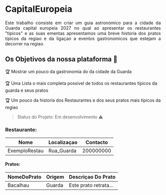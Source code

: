 # CapitalEuropeia

<p align="justify"> Este trabalho consiste em criar um guia astronómico para a cidade da Guarda capital europeia 2027 no qual ao apresentar os restaurantes "tipicos" e as suas ementas apresentamos uma breve historia dos pratos tipicos da regiao e da ligaçao a eventos gastronomicos que estejam a decorrer na regiao. </p>


## Os Objetivos da nossa plataforma :checkered_flag:

:trophy: Mostrar um pouco da gastronomia do da cidade da Guarda

:trophy: Uma Lista o mais completa possivel de todos os restaurantes tipicos da guarda e seus pratos

:trophy: Um pouco da historia dos Restaurantes e dos seus pratos mais tipicos da regiao


> Status do Projeto: Em desenvolvimento :warning:


### Restaurante: 
|Nome|Localizaçao|Contacto|
| -------- | -------- | -------- |
|ExemploRestau|Rua_Guarda|200000000|

#### Pratos: 
|NomeDoPrato|Origem|Descriçao Do Prato|
| -------- | -------- | -------- |
|Bacalhau|Guarda|Este prato retrata...|



